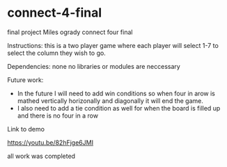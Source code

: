 # connect-4-final
final project
Miles ogrady 
connect four final

Instructions:
this is a two player game where each player will select 1-7 to select the column they wish to go.




Dependencies:
none no libraries or modules are neccessary 



Future work:
- In the future I will need to add win conditions so when four in arow is mathed vertically horizonally and diagonally it will end the game. 
- I also need to add a tie condition as well for when the board is filled up and there is no four in a row 

Link to demo 

https://youtu.be/82hFjge6JMI







all work was completed

